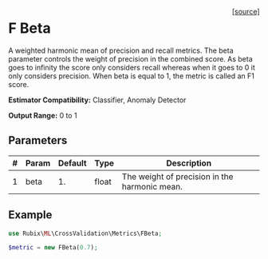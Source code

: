 <span style="float:right;"><a href="https://github.com/RubixML/RubixML/blob/master/src/CrossValidation/Metrics/FBeta.php">[source]</a></span>

# F Beta
A weighted harmonic mean of precision and recall metrics. The beta parameter controls the weight of precision in the combined score. As beta goes to infinity the score only considers recall whereas when it goes to 0 it only considers precision. When beta is equal to 1, the metric is called an F1 score.

**Estimator Compatibility:** Classifier, Anomaly Detector

**Output Range:** 0 to 1

## Parameters
| # | Param | Default | Type | Description |
|---|---|---|---|---|
| 1 | beta | 1. | float | The weight of precision in the harmonic mean. |

## Example
```php
use Rubix\ML\CrossValidation\Metrics\FBeta;

$metric = new FBeta(0.7);
```
